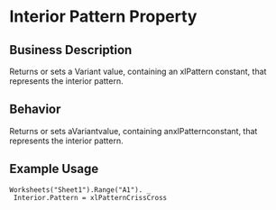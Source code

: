 # Interior Pattern Property

## Business Description
Returns or sets a Variant value, containing an xlPattern constant, that represents the interior pattern.

## Behavior
Returns or sets aVariantvalue, containing anxlPatternconstant, that represents the interior pattern.

## Example Usage
```vba
Worksheets("Sheet1").Range("A1"). _ 
 Interior.Pattern = xlPatternCrissCross
```